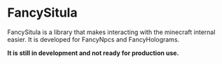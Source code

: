 # FancySitula

FancySitula is a library that makes interacting with the minecraft internal easier. It is developed for FancyNpcs and
FancyHolograms.

**It is still in development and not ready for production use.**